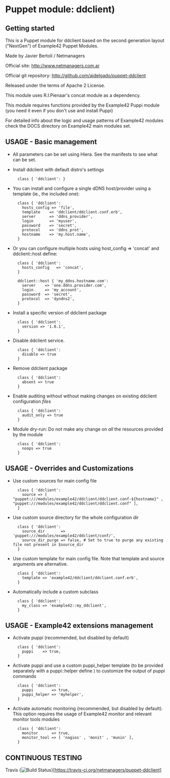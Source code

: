 # Puppet module: ddclient)

## Getting started

This is a Puppet module for ddclient based on the second generation layout ("NextGen") of Example42 Puppet Modules.

Made by Javier Bertoli / Netmanagers

Official site: http://www.netmanagers.com.ar

Official git repository: http://github.com/ajdelgado/puppet-ddclient

Released under the terms of Apache 2 License.

This module uses R.I.Pienaar's concat module as a dependency.

This module requires functions provided by the Example42 Puppi module (you need it even if you don't use and install Puppi)

For detailed info about the logic and usage patterns of Example42 modules check the DOCS directory on Example42 main modules set.

## USAGE - Basic management

* All parameters can be set using Hiera. See the manifests to see what can be set.

* Install ddclient with default distro's settings

        class { 'ddclient': }

* You can install and configure a single dDNS host/provider using a template (ie., the included one):

        class { 'ddclient': 
          hosts_config => 'file',
          template    => 'ddclient/ddclient.conf.erb',
          server      => 'ddns_provider',
          login       => 'myuser',
          password    => 'secret',
          protocol    => 'ddns_prot',
          hostname    => 'my.host.name',
        }

* Or you can configure multiple hosts using host\_config => 'concat' and ddclient::host define:

        class { 'ddclient': 
          hosts_config   => 'concat',
        }

        ddclient::host { 'my_ddns.hostname.com':
          server    => 'one.ddns.provider.com',
          login     => 'my_account',
          password  => 'secret',
          protocol  => 'dyndns2',
        }

* Install a specific version of ddclient package

        class { 'ddclient':
          version => '1.0.1',
        }

* Disable ddclient service.

        class { 'ddclient':
          disable => true
        }

* Remove ddclient package

        class { 'ddclient':
          absent => true
        }

* Enable auditing without without making changes on existing ddclient configuration *files*

        class { 'ddclient':
          audit_only => true
        }

* Module dry-run: Do not make any change on *all* the resources provided by the module

        class { 'ddclient':
          noops => true
        }


## USAGE - Overrides and Customizations
* Use custom sources for main config file 

        class { 'ddclient':
          source => [ "puppet:///modules/example42/ddclient/ddclient.conf-${hostname}" , "puppet:///modules/example42/ddclient/ddclient.conf" ], 
        }


* Use custom source directory for the whole configuration dir

        class { 'ddclient':
          source_dir       => 'puppet:///modules/example42/ddclient/conf/',
          source_dir_purge => false, # Set to true to purge any existing file not present in $source_dir
        }

* Use custom template for main config file. Note that template and source arguments are alternative. 

        class { 'ddclient':
          template => 'example42/ddclient/ddclient.conf.erb',
        }

* Automatically include a custom subclass

        class { 'ddclient':
          my_class => 'example42::my_ddclient',
        }


## USAGE - Example42 extensions management 
* Activate puppi (recommended, but disabled by default)

        class { 'ddclient':
          puppi    => true,
        }

* Activate puppi and use a custom puppi_helper template (to be provided separately with a puppi::helper define ) to customize the output of puppi commands 

        class { 'ddclient':
          puppi        => true,
          puppi_helper => 'myhelper', 
        }

* Activate automatic monitoring (recommended, but disabled by default). This option requires the usage of Example42 monitor and relevant monitor tools modules

        class { 'ddclient':
          monitor      => true,
          monitor_tool => [ 'nagios' , 'monit' , 'munin' ],
        }

## CONTINUOUS TESTING

Travis {<img src="https://travis-ci.org/netmanagers/puppet-ddclient.png?branch=master" alt="Build Status" />}[https://travis-ci.org/netmanagers/puppet-ddclient]
